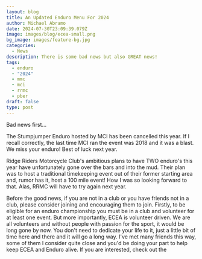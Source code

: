 ```yaml
---
layout: blog
title: An Updated Enduro Menu For 2024
author: Michael Abramo
date: 2024-07-30T23:09:39.079Z
image: images/blog/ecea-small.png
bg_image: images/feature-bg.jpg
categories:
  - News
description: There is some bad news but also GREAT news!
tags:
  - enduro
  - "2024"
  - mmc
  - mci
  - rrmc
  - pber
draft: false
type: post
---
```

Bad news first...

The Stumpjumper Enduro hosted by MCI has been cancelled this year. If I recall correctly, the last time MCI ran the event was 2018 and it was a blast. We miss your enduro! Best of luck next year.

Ridge Riders Motorcycle Club's ambitious plans to have TWO enduro's this year have unfortunately gone over the bars and into the mud. Their plan was to host a traditional timekeeping event out of their former starting area and, rumor has it, host a 100 mile event! How I was so looking forward to that. Alas, RRMC will have to try again next year.

Before the good news, if you are not in a club or you have friends not in a club, please consider joining and encouraging them to join. Firstly, to be eligible for an enduro championship you must be in a club and volunteer for at least one event. But more importantly, ECEA is volunteer driven. We are all volunteers and without people with passion for the sport, it would be long gone by now. You don't need to dedicate your life to it, just a little bit of time here and there and it will go a long way. I've met many friends this way, some of them I consider quite close and you'd be doing your part to help keep ECEA and Enduro alive. If you are interested, check out the
